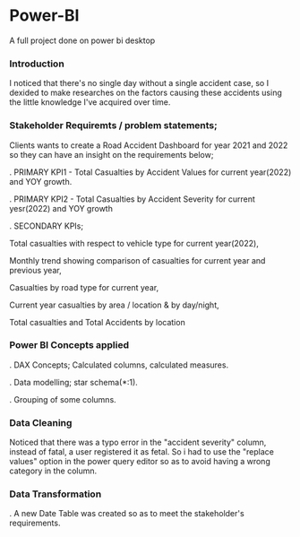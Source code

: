 # Power-BI
A full project done on power bi desktop

### Introduction
I noticed that there's no single day without a single accident case, so I dexided to make researches on the factors causing these accidents using the little knowledge I've acquired over time.

### Stakeholder Requiremts / problem statements;
Clients wants to create a Road Accident Dashboard for year 2021 and 2022 so they can have an insight on the requirements below;

. PRIMARY KPI1 -  Total Casualties by Accident Values for current year(2022) and YOY growth.

. PRIMARY KPI2 - Total Casualties by Accident Severity for current yesr(2022) and YOY growth

. SECONDARY KPIs;

Total casualties with respect to vehicle type for current year(2022),

Monthly trend showing comparison of casualties for current year and previous year,

Casualties by road type for current year,

Current year casualties by area / location & by day/night,

Total casualties and Total Accidents by location


### Power BI Concepts applied
. DAX Concepts; Calculated columns, calculated measures.

. Data modelling; star schema(*:1).

. Grouping of some columns.

### Data Cleaning
Noticed that there was a typo error in the "accident severity" column, instead of fatal, a user registered it as fetal. So i had to use the "replace values" option in the power query editor so as to avoid having a wrong category in the column.

### Data Transformation
. A new Date Table was created so as to meet the stakeholder's requirements.

